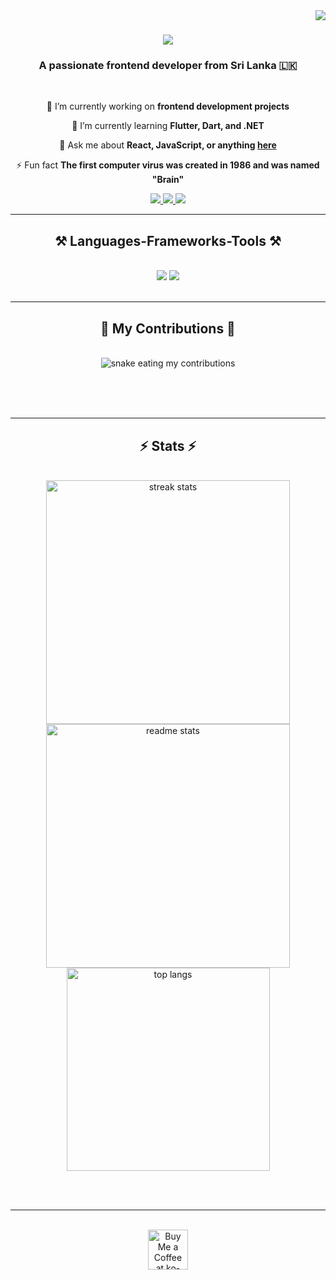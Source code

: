<img align="right" src="https://visitor-badge.laobi.icu/badge?page_id=bathiyapunsara.bathiyapunsara" />

<h1 align="center">
    <img src="https://readme-typing-svg.herokuapp.com/?font=Righteous&size=35&center=true&vCenter=true&width=500&height=70&duration=4000&lines=Hi+There!+👋;+I'm+Bathiya+Punsara!;" />
</h1>

<h3 align="center">A passionate frontend developer from Sri Lanka 🇱🇰</h3>

<br/>

<div align="center">
 
 🔭 I’m currently working on **frontend development projects**
 
 🌱 I’m currently learning **Flutter, Dart, and .NET**

💬 Ask me about **React, JavaScript, or anything [here](https://github.com/bathiyapunsara/bathiyapunsara/issues)**

⚡ Fun fact **The first computer virus was created in 1986 and was named "Brain"**

</div>
 
<div align="center"> 
  <a href="mailto:hbpunsara@gmail.com">
    <img src="https://img.shields.io/badge/Gmail-333333?style=for-the-badge&logo=gmail&logoColor=red" />
  </a>
  <a href="https://www.linkedin.com/in/bathiya-punsara-8056b026b" target="_blank">
    <img src="https://img.shields.io/badge/LinkedIn-0077B5?style=for-the-badge&logo=linkedin&logoColor=white" target="_blank" />
  </a>
  <a href="https://bathiyapunsara.github.io" target="_blank">
     <img src="https://img.shields.io/badge/Portfolio-FF5722?style=for-the-badge&logo=todoist&logoColor=white" target="_blank" />
  </a>
</div>

<hr/>
 
<h2 align="center">⚒️ Languages-Frameworks-Tools ⚒️</h2>
<br/>
<div align="center">
    <img src="https://skillicons.dev/icons?i=react,bootstrap,html,css,vscode,github,figma,tailwind,git,flutter" />
    <img src="https://skillicons.dev/icons?i=javascript,typescript,nodejs,python,mongodb,mysql,dotnet,php,c,cpp,csharp" /><br>
</div>

<br/>
<hr/>

<div align="center">
  <h2>🐍 My Contributions 🐍</h2>
  <br>
  <img alt="snake eating my contributions" src="https://raw.githubusercontent.com/bathiyapunsara/bathiyapunsara/output/github-contribution-grid-snake.svg" />
  
  <br/><br/><br/>
</div>

<hr/>

<h2 align="center">⚡ Stats ⚡</h2>
<br>
<div align=center>
  <img width=390 src="https://github-readme-streak-stats.vercel.app/?user=bathiyapunsara&count_private=true&theme=react&border_radius=10" alt="streak stats"/>
  <img width=390 src="https://github-readme-stats.vercel.app/api?username=bathiyapunsara&count_private=true&show_icons=true&theme=react&rank_icon=github&border_radius=10" alt="readme stats" />
  <br/>
  <img width=325 align="center" src="https://github-readme-stats.vercel.app/api/top-langs/?username=bathiyapunsara&hide=HTML&langs_count=8&layout=compact&theme=react&border_radius=10&size_weight=0.5&count_weight=0.5&exclude_repo=github-readme-stats" alt="top langs" />
</div>

<br/><br/>

<hr/>

<br/>

<div align="center">
<a href='https://ko-fi.com/yourlink' target='_blank'><img height='64' style='border:0px;height:64px;' src='https://storage.ko-fi.com/cdn/kofi1.png?v=3' border='0' alt='Buy Me a Coffee at ko-fi.com' /></a>
</div>

<br/>
